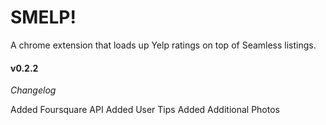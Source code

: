 SMELP!
=========
A chrome extension that loads up Yelp ratings on top of Seamless listings.

#### v0.2.2

*Changelog*

Added Foursquare API
Added User Tips
Added Additional Photos


